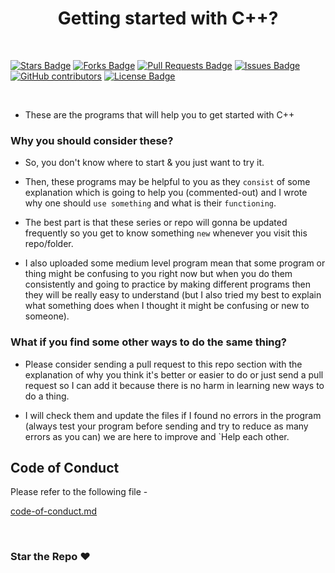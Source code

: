 <h1 align="center">Getting started with C++?</h1>
<br>

<a href="https://github.com/pranavgoel29/CPP-Programs/stargazers"><img src="https://img.shields.io/github/stars/pranavgoel29/CPP-Programs" alt="Stars Badge"/></a>
<a href="https://github.com/pranavgoel29/CPP-Programs/network/members"><img src="https://img.shields.io/github/forks/pranavgoel29/CPP-Programs" alt="Forks Badge"/></a>
<a href="https://github.com/pranavgoel29/CPP-Programs/pulls"><img src="https://img.shields.io/github/issues-pr/pranavgoel29/CPP-Programs" alt="Pull Requests Badge"/></a>
<a href="https://github.com/pranavgoel29/CPP-Programs/issues"><img src="https://img.shields.io/github/issues/pranavgoel29/CPP-Programs" alt="Issues Badge"/></a>
<a href="https://github.com/pranavgoel29/CPP-Programs/graphs/contributors"><img alt="GitHub contributors" src="https://img.shields.io/github/contributors/pranavgoel29/CPP-Programs?color=2b9348"></a>
<a href="https://github.com/pranavgoel29/CPP-Programs/blob/master/LICENSE"><img src="https://img.shields.io/github/license/pranavgoel29/CPP-Programs?color=2b9348" alt="License Badge"/></a>

<br>


* These are the programs that will help you to get started with C++

### Why you should consider these?

* So, you don't know where to start & you just want to try it.

* Then, these programs may be helpful to you as they `consist` of some explanation which is going to help you (commented-out) and I wrote why one should `use something` and what is their `functioning`. 

* The best part is that these series or repo will gonna be updated frequently so you get to know something `new` whenever you visit this repo/folder.

* I also uploaded some medium level program mean that some program or thing might be confusing to you right now but when you do them consistently and going to practice by making different programs then they will be really easy to understand (but I also tried my best to explain what something does when I thought it might be confusing or new to someone).

### What if you find some other ways to do the same thing?

* Please consider sending a pull request to this repo section with the explanation of why you think it's better or easier to do or just send a pull request so I can add it because there is no harm in learning new ways to do a thing. 

* I will check them and update the files if I found no errors in the program (always test your program before sending and try to reduce as many errors as you can) we are here to improve and `Help each other. 

## Code of Conduct

Please refer to the following file -

[code-of-conduct.md](https://github.com/pranavgoel29/My-projects/blob/9bd0669446832e4f9f97e26764391cef9ab60369/C++_programmes_/code-of-conduct.md)

<br>

### Star the Repo ❤️
